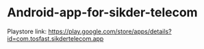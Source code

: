 # Android-app-for-sikder-telecom
Playstore link: https://play.google.com/store/apps/details?id=com.tosfast.sikdertelecom.app

